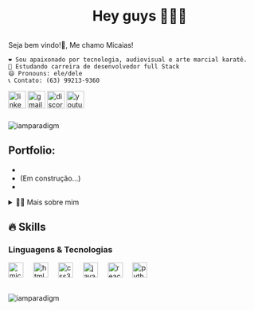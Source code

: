 <!--título-->
<div id="user-content-toc">
  <ul align="center">
    <summary><h1 style="display: inline-block">Hey guys ✌🏽🙂</h1></summary>
</div>

<!-- Presentation -->
<p>
       Seja bem vindo!👋, Me chamo Micaias! 
  
         
    ❤ Sou apaixonado por tecnologia, audiovisual e arte marcial karatê.
    🌱 Estudando carreira de desenvolvedor full Stack
    😄 Pronouns: ele/dele
    📞 Contato: (63) 99213-9360

</p>

<!-- Links -->

<div align="left">
  <img src="https://img.shields.io/static/v1?message=LinkedIn&logo=linkedin&label=&color=0077B5&logoColor=white&labelColor=&style=for-the-badge" height="35" alt="linkedin logo"  />
  <img src="https://img.shields.io/static/v1?message=Gmail&logo=gmail&label=&color=D14836&logoColor=white&labelColor=&style=for-the-badge" height="35" alt="gmail logo"  />
  <img src="https://img.shields.io/static/v1?message=Discord&logo=discord&label=&color=7289DA&logoColor=white&labelColor=&style=for-the-badge" height="35" alt="discord logo"  />
  <img src="https://img.shields.io/static/v1?message=Youtube&logo=youtube&label=&color=FF0000&logoColor=white&labelColor=&style=for-the-badge" height="35" alt="youtube logo"  />
</div>

###
  </div>








<!-- GithubStats -->


<p><img align="center" src="https://github-readme-streak-stats.herokuapp.com/?user=iamparadigm&" alt="iamparadigm"/></p>

<!-- Portfolio -->
## Portfolio:
- 
- (Em construção...)
-

<!-- Dropdown -->
<details>
  <summary>👨‍💻 Mais sobre mim</summary>
  
  - 🔭 Em busca da minha primeira oportunidade na área de programação. Meu objetivo é trabalhar na área de programação como desenvolvedor Front End.
  
  - ⚡ Tenho experiência em SQL utilizando o SQL Server, o que me torna capaz de trabalhar com bancos de dados de forma eficiente e realizar consultas complexas. Além disso, possuo conhecimentos básicos em JavaScript ES6, HTML e CSS, o que me permite criar interfaces simples e atraentes. \o/
</details>

## 🔥 Skills
<!-- Skills: Programming Languages -->
  <div style="flex-basis: 48%;">
    <h3>Linguagens & Tecnologias</h3>

<div align="left">
  <img src="https://cdn.jsdelivr.net/gh/devicons/devicon/icons/microsoftsqlserver/microsoftsqlserver-plain.svg" height="30" alt="microsoftsqlserver logo"  />
  <img width="12" />
  <img src="https://cdn.jsdelivr.net/gh/devicons/devicon/icons/html5/html5-original.svg" height="30" alt="html5 logo"  />
  <img width="12" />
  <img src="https://cdn.jsdelivr.net/gh/devicons/devicon/icons/css3/css3-original.svg" height="30" alt="css3 logo"  />
  <img width="12" />
  <img src="https://cdn.jsdelivr.net/gh/devicons/devicon/icons/javascript/javascript-original.svg" height="30" alt="javascript logo"  /> 
  <img width="12" />
  <img src="https://cdn.jsdelivr.net/gh/devicons/devicon/icons/react/react-original.svg" height="30" alt="react logo"  />
  <img width="12" />
  <img src="https://cdn.jsdelivr.net/gh/devicons/devicon/icons/python/python-original.svg" height="30" alt="python logo"  />
</div>

##
<p><img align="center" src="https://github-readme-stats.vercel.app/api/top-langs?username=iamparadigm&show_icons=true&locale=en&layout=compact" alt="iamparadigm"/></p>



  






